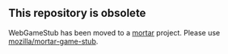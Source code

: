 ## This repository is obsolete

WebGameStub has been moved to a [mortar](https://github.com/mozilla/mortar) project. Please use [mozilla/mortar-game-stub](https://github.com/mozilla/mortar-game-stub).

